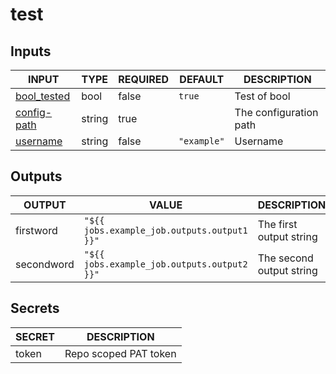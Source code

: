 # test

## Inputs

<!-- AUTO-DOC-INPUT:START - Do not remove or modify this section -->

|                         INPUT                         |  TYPE  | REQUIRED |   DEFAULT   |      DESCRIPTION       |
|-------------------------------------------------------|--------|----------|-------------|------------------------|
| <a name="bool_tested"></a>[bool_tested](#bool_tested) |  bool  |  false   |   `true`    |      Test of bool      |
| <a name="config-path"></a>[config-path](#config-path) | string |   true   |             | The configuration path |
|     <a name="username"></a>[username](#username)      | string |  false   | `"example"` |        Username        |

<!-- AUTO-DOC-INPUT:END -->

## Outputs

<!-- AUTO-DOC-OUTPUT:START - Do not remove or modify this section -->

|   OUTPUT   |                    VALUE                    |       DESCRIPTION        |
|------------|---------------------------------------------|--------------------------|
| firstword  | `"${{ jobs.example_job.outputs.output1 }}"` | The first output string  |
| secondword | `"${{ jobs.example_job.outputs.output2 }}"` | The second output string |

<!-- AUTO-DOC-OUTPUT:END -->

## Secrets

<!-- AUTO-DOC-SECRETS:START - Do not remove or modify this section -->

| SECRET |      DESCRIPTION      |
|--------|-----------------------|
| token  | Repo scoped PAT token |

<!-- AUTO-DOC-SECRETS:END -->
